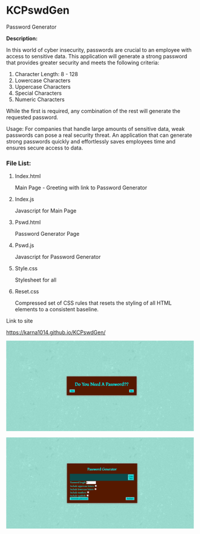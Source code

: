 # KCPswdGen
Password Generator


**Description:**

In this world of cyber insecurity, passwords are crucial to an employee with access to sensitive data.  This application will generate a strong password that provides greater security and meets the following criteria:

1. Character Length: 8 - 128 
2. Lowercase Characters
3. Uppercase Characters
4. Special Characters
5. Numeric Characters

While the first is required, any combination of the rest will generate the requested password.

Usage:
For companies that handle large amounts of sensitive data, weak passwords can pose a real security threat.  An application that can generate strong passwords quickly and effortlessly saves employees time and ensures secure access to data.


### File List:

1. Index.html
    
    Main Page - Greeting with link to Password Generator

2. Index.js    
    
    Javascript for Main Page 

3. Pswd.html      

     Password Generator Page

4. Pswd.js 

     Javascript for Password Generator

5. Style.css         

    Stylesheet for all

6. Reset.css

    Compressed set of CSS rules that resets the styling of all HTML elements to a consistent baseline.


Link to site

https://karna1014.github.io/KCPswdGen/



![Main Page](./Assets/Images/Greeting.png)

![Generator Page](./Assets/Images/Generator.png)
